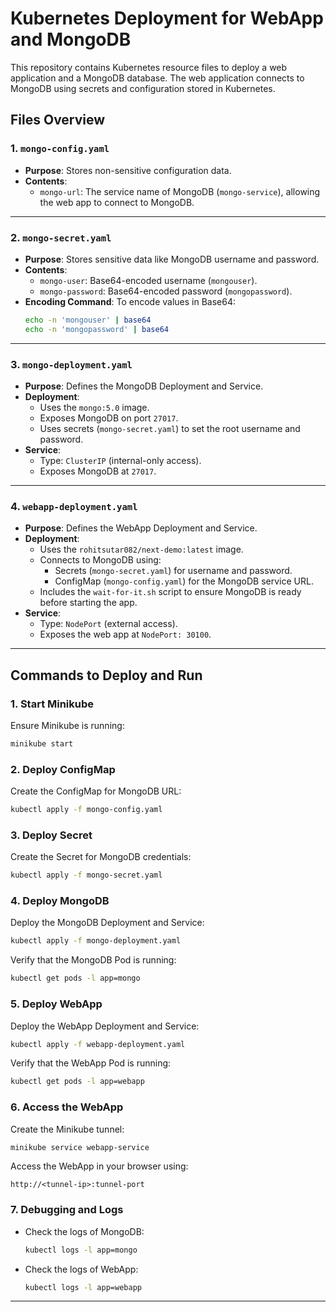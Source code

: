 # Kubernetes Deployment for WebApp and MongoDB

This repository contains Kubernetes resource files to deploy a web application and a MongoDB database. The web application connects to MongoDB using secrets and configuration stored in Kubernetes.

## Files Overview

### 1. `mongo-config.yaml`

- **Purpose**: Stores non-sensitive configuration data.
- **Contents**:
  - `mongo-url`: The service name of MongoDB (`mongo-service`), allowing the web app to connect to MongoDB.

---

### 2. `mongo-secret.yaml`

- **Purpose**: Stores sensitive data like MongoDB username and password.
- **Contents**:
  - `mongo-user`: Base64-encoded username (`mongouser`).
  - `mongo-password`: Base64-encoded password (`mongopassword`).
- **Encoding Command**:
  To encode values in Base64:
  ```bash
  echo -n 'mongouser' | base64
  echo -n 'mongopassword' | base64
  ```

---

### 3. `mongo-deployment.yaml`

- **Purpose**: Defines the MongoDB Deployment and Service.
- **Deployment**:
  - Uses the `mongo:5.0` image.
  - Exposes MongoDB on port `27017`.
  - Uses secrets (`mongo-secret.yaml`) to set the root username and password.
- **Service**:
  - Type: `ClusterIP` (internal-only access).
  - Exposes MongoDB at `27017`.

---

### 4. `webapp-deployment.yaml`

- **Purpose**: Defines the WebApp Deployment and Service.
- **Deployment**:
  - Uses the `rohitsutar082/next-demo:latest` image.
  - Connects to MongoDB using:
    - Secrets (`mongo-secret.yaml`) for username and password.
    - ConfigMap (`mongo-config.yaml`) for the MongoDB service URL.
  - Includes the `wait-for-it.sh` script to ensure MongoDB is ready before starting the app.
- **Service**:
  - Type: `NodePort` (external access).
  - Exposes the web app at `NodePort: 30100`.

---

## Commands to Deploy and Run

### 1. Start Minikube

Ensure Minikube is running:

```bash
minikube start
```

### 2. Deploy ConfigMap

Create the ConfigMap for MongoDB URL:

```bash
kubectl apply -f mongo-config.yaml
```

### 3. Deploy Secret

Create the Secret for MongoDB credentials:

```bash
kubectl apply -f mongo-secret.yaml
```

### 4. Deploy MongoDB

Deploy the MongoDB Deployment and Service:

```bash
kubectl apply -f mongo-deployment.yaml
```

Verify that the MongoDB Pod is running:

```bash
kubectl get pods -l app=mongo
```

### 5. Deploy WebApp

Deploy the WebApp Deployment and Service:

```bash
kubectl apply -f webapp-deployment.yaml
```

Verify that the WebApp Pod is running:

```bash
kubectl get pods -l app=webapp
```

### 6. Access the WebApp

Create the Minikube tunnel:

```bash
minikube service webapp-service
```

Access the WebApp in your browser using:

```
http://<tunnel-ip>:tunnel-port
```

### 7. Debugging and Logs

- Check the logs of MongoDB:
  ```bash
  kubectl logs -l app=mongo
  ```
- Check the logs of WebApp:
  ```bash
  kubectl logs -l app=webapp
  ```

---
